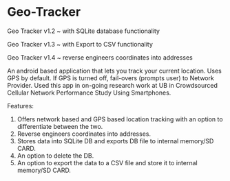 Geo-Tracker
===========

Geo Tracker v1.2 ~ with SQLite database functionality

Geo Tracker v1.3 ~ with Export to CSV functionality

Geo Tracker v1.4 ~ reverse engineers coordinates into addresses

An android based application that lets you track your current location.
Uses GPS by default. If GPS is turned off, fail-overs (prompts user) to Network Provider.
Used this app in on-going research work at UB in Crowdsourced Cellular Network 
Performance Study Using Smartphones.

Features:

1. Offers network based and GPS based location tracking with an option to differentiate between the two.
2. Reverse engineers coordinates into addresses.
3. Stores data into SQLite DB and exports DB file to internal memory/SD CARD.
4. An option to delete the DB.
5. An option to export the data to a CSV file and store it to internal memory/SD CARD.
